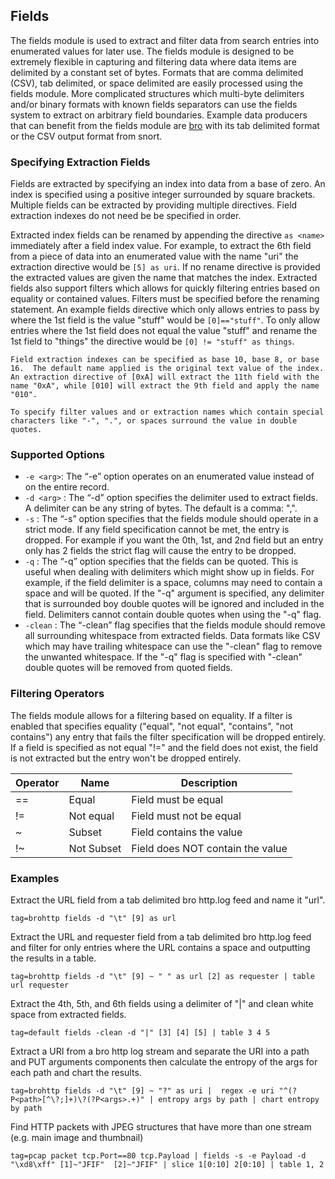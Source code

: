 ## Fields

The fields module is used to extract and filter data from search entries into enumerated values for later use.  The fields module is designed to be extremely flexible in capturing and filtering data where data items are delimited by a constant set of bytes.  Formats that are comma delimited (CSV), tab delimited, or space delimited are easily processed using the fields module.  More complicated structures which multi-byte delimiters and/or binary formats with known fields separators can use the fields system to extract on arbitrary field boundaries.  Example data producers that can benefit from the fields module are [bro](https://www.bro.org/) with its tab delimited format or the CSV output format from snort.

### Specifying Extraction Fields

Fields are extracted by specifying an index into data from a base of zero.  An index is specified using a positive integer surrounded by square brackets.  Multiple fields can be extracted by providing multiple directives.  Field extraction indexes do not need be be specified in order.

Extracted index fields can be renamed by appending the directive `as <name>` immediately after a field index value.  For example, to extract the 6th field from a piece of data into an enumerated value with the name "uri" the extraction directive would be `[5] as uri`.  If no rename directive is provided the extracted values are given the name that matches the index.  Extracted fields also support filters which allows for quickly filtering entries based on equality or contained values.  Filters must be specified before the renaming statement.  An example fields directive which only allows entries to pass by where the 1st field is the value "stuff" would be `[0]=="stuff"`.  To only allow entries where the 1st field does not equal the value "stuff" and rename the 1st field to "things" the directive would be `[0] != "stuff" as things`.

```{attention}
Field extraction indexes can be specified as base 10, base 8, or base 16.  The default name applied is the original text value of the index.  An extraction directive of [0xA] will extract the 11th field with the name "0xA", while [010] will extract the 9th field and apply the name "010".
```

```{attention}
To specify filter values and or extraction names which contain special characters like "-", ".", or spaces surround the value in double quotes.
```

### Supported Options

* `-e <arg>`: The “-e” option operates on an enumerated value instead of on the entire record.
* `-d <arg>` : The “-d” option specifies the delimiter used to extract fields.  A delimiter can be any string of bytes.  The default is a comma: ",".
* `-s` : The “-s” option specifies that the fields module should operate in a strict mode.  If any field specification cannot be met, the entry is dropped.  For example if you want the 0th, 1st, and 2nd field but an entry only has 2 fields the strict flag will cause the entry to be dropped.
* `-q` : The “-q” option specifies that the fields can be quoted.  This is useful when dealing with delimiters which might show up in fields.  For example, if the field delimiter is a space, columns may need to contain a space and will be quoted.  If the "-q" argument is specified, any delimiter that is surrounded boy double quotes will be ignored and included in the field.  Delimiters cannot contain double quotes when using the "-q" flag.
* `-clean` : The “-clean” flag specifies that the fields module should remove all surrounding whitespace from extracted fields.  Data formats like CSV which may have trailing whitespace can use the "-clean" flag to remove the unwanted whitespace.  If the "-q" flag is specified with "-clean" double quotes will be removed from quoted fields.

### Filtering Operators

The fields module allows for a filtering based on equality.  If a filter is enabled that specifies equality ("equal", "not equal", "contains", "not contains") any entry that fails the filter specification will be dropped entirely.  If a field is specified as not equal "!=" and the field does not exist, the field is not extracted but the entry won't be dropped entirely.

| Operator | Name | Description |
|----------|------|-------------|
| == | Equal | Field must be equal
| != | Not equal | Field must not be equal
| ~ | Subset | Field contains the value
| !~ | Not Subset | Field does NOT contain the value

### Examples

Extract the URL field from a tab delimited bro http.log feed and name it "url".

```gravwell
tag=brohttp fields -d "\t" [9] as url
```

Extract the URL and requester field from a tab delimited bro http.log feed and filter for only entries where the URL contains a space and outputting the results in a table.

```gravwell
tag=brohttp fields -d "\t" [9] ~ " " as url [2] as requester | table url requester
```

Extract the 4th, 5th, and 6th fields using a delimiter of "|" and clean white space from extracted fields.

```gravwell
tag=default fields -clean -d "|" [3] [4] [5] | table 3 4 5
```

Extract a URI from a bro http log stream and separate the URI into a path and PUT arguments components then calculate the entropy of the args for each path and chart the results.

```gravwell
tag=brohttp fields -d "\t" [9] ~ "?" as uri |  regex -e uri "^(?P<path>[^\?;]+)\?(?P<args>.+)" | entropy args by path | chart entropy by path
```

Find HTTP packets with JPEG structures that have more than one stream (e.g. main image and thumbnail)

```gravwell
tag=pcap packet tcp.Port==80 tcp.Payload | fields -s -e Payload -d "\xd8\xff" [1]~"JFIF"  [2]~"JFIF" | slice 1[0:10] 2[0:10] | table 1, 2
```
